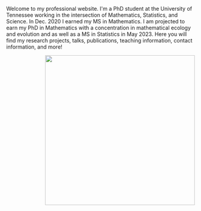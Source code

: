 Welcome to my professional website. I'm a PhD student at the University of Tennessee working in the intersection of Mathematics, Statistics, and Science. In Dec. 2020 I earned my MS in Mathematics. I am projected to earn my PhD in Mathematics with a concentration in mathematical ecology and evolution and as well as a MS in Statistics in May 2023.  Here you will find my research projects, talks, publications, teaching information, contact information, and more! 


<img style="float: right;" src="https://user-images.githubusercontent.com/60552206/102303928-47c1ed80-3f2a-11eb-9826-7f23b090a261.PNG" width="400">
